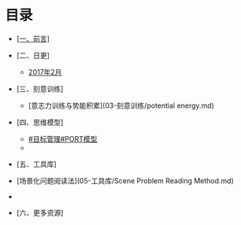 # 目录

- [[一、前言]](01.md)
- [二、日更]
   - [2017年2月](02-日签/2017-02.md)

- [三、刻意训练]
   - [意志力训练与势能积累](03-刻意训练/potential energy.md)

- [四、思维模型]
  - [#目标管理#PORT模型](04-思维模型/PORT.md)
  - 
- [五、工具库]
 - [场景化问题阅读法](05-工具库/Scene Problem Reading Method.md)
 -  
- [六、更多资源]
